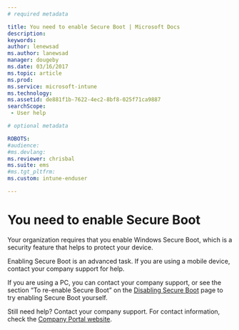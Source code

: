 ```yaml
---
# required metadata

title: You need to enable Secure Boot | Microsoft Docs
description:
keywords:
author: lenewsad
ms.author: lanewsad
manager: dougeby
ms.date: 03/16/2017
ms.topic: article
ms.prod:
ms.service: microsoft-intune
ms.technology:
ms.assetid: de881f1b-7622-4ec2-8bf8-025f71ca9887
searchScope:
 - User help

# optional metadata

ROBOTS:  
#audience:
#ms.devlang:
ms.reviewer: chrisbal
ms.suite: ems
#ms.tgt_pltfrm:
ms.custom: intune-enduser

---
```



# You need to enable Secure Boot

Your organization requires that you enable Windows Secure Boot, which is a security feature that helps to protect your device.

Enabling Secure Boot is an advanced task. If you are using a mobile device, contact your company support for help.

If you are using a PC, you can contact your company support, or see the section “To re-enable Secure Boot” on the [Disabling Secure Boot](https://msdn.microsoft.com/library/windows/hardware/dn898540(v=vs.85).aspx) page to try enabling Secure Boot yourself.

Still need help? Contact your company support. For contact information, check the [Company Portal website](https://portal.manage.microsoft.com#HelpDeskDialog).
